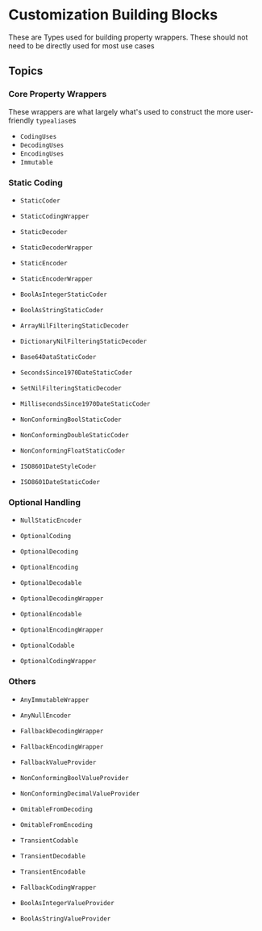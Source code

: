 # Customization Building Blocks

These are Types used for building property wrappers. These should not need to be directly used for most use cases

## Topics

### Core Property Wrappers
These wrappers are what largely what's used to construct the more user-friendly `typealias`es

- ``CodingUses``
- ``DecodingUses``
- ``EncodingUses``
- ``Immutable``

### Static Coding

- ``StaticCoder``
- ``StaticCodingWrapper``
- ``StaticDecoder``
- ``StaticDecoderWrapper``
- ``StaticEncoder``
- ``StaticEncoderWrapper``

- ``BoolAsIntegerStaticCoder``
- ``BoolAsStringStaticCoder``

- ``ArrayNilFilteringStaticDecoder``
- ``DictionaryNilFilteringStaticDecoder``

- ``Base64DataStaticCoder``

- ``SecondsSince1970DateStaticCoder``
- ``SetNilFilteringStaticDecoder``

- ``MillisecondsSince1970DateStaticCoder``

- ``NonConformingBoolStaticCoder``
- ``NonConformingDoubleStaticCoder``
- ``NonConformingFloatStaticCoder``

- ``ISO8601DateStyleCoder``
- ``ISO8601DateStaticCoder``



### Optional Handling

- ``NullStaticEncoder``

- ``OptionalCoding``
- ``OptionalDecoding``
- ``OptionalEncoding``

- ``OptionalDecodable``
- ``OptionalDecodingWrapper``
- ``OptionalEncodable``
- ``OptionalEncodingWrapper``

- ``OptionalCodable``
- ``OptionalCodingWrapper``

### Others
- ``AnyImmutableWrapper``
- ``AnyNullEncoder``

- ``FallbackDecodingWrapper``
- ``FallbackEncodingWrapper``
- ``FallbackValueProvider``

- ``NonConformingBoolValueProvider``
- ``NonConformingDecimalValueProvider``

- ``OmitableFromDecoding``
- ``OmitableFromEncoding``

- ``TransientCodable``
- ``TransientDecodable``
- ``TransientEncodable``

- ``FallbackCodingWrapper``

- ``BoolAsIntegerValueProvider``
- ``BoolAsStringValueProvider``
